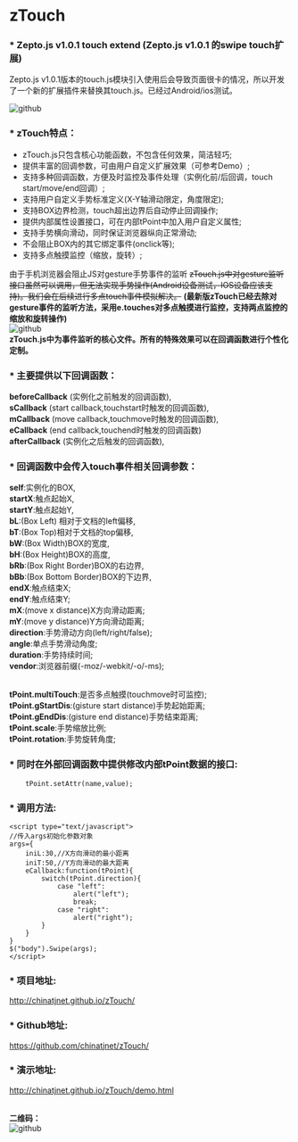 zTouch
======

### * Zepto.js v1.0.1   touch extend (Zepto.js v1.0.1 的swipe touch扩展)

Zepto.js v1.0.1版本的touch.js模块引入使用后会导致页面很卡的情况，所以开发了一个新的扩展插件来替换其touch.js。已经过Android/ios测试。<br/>

![github](https://raw.github.com/chinatjnet/zTouch/master/example/images/rich.png "rich")
### * zTouch特点：<br/>
* zTouch.js只包含核心功能函数，不包含任何效果，简洁轻巧;
* 提供丰富的回调参数，可由用户自定义扩展效果（可参考Demo）;
* 支持多种回调函数，方便及时监控及事件处理（实例化前/后回调，touch start/move/end回调）;
* 支持用户自定义手势标准定义(X-Y轴滑动限定，角度限定);
* 支持BOX边界检测，touch超出边界后自动停止回调操作;
* 提供内部属性设置接口，可在内部tPoint中加入用户自定义属性;
* 支持手势横向滑动，同时保证浏览器纵向正常滑动;
* 不会阻止BOX内的其它绑定事件(onclick等);
* 支持多点触摸监控（缩放，旋转）;

由于手机浏览器会阻止JS对gesture手势事件的监听
~~zTouch.js中对gesture监听接口虽然可以调用，但无法实现手势操作(Android设备测试，IOS设备应该支持)。我们会在后续进行多点touch事件模拟解决。~~
**(最新版zTouch已经去除对gesture事件的监听方法，采用e.touches对多点触摸进行监控，支持两点监控的缩放和旋转操作)**<br>
![github](https://raw.github.com/chinatjnet/zTouch/master/example/images/Touch_Gesture_Reference.jpg "Touch_Gesture_Reference")
<br/><b>zTouch.js中为事件监听的核心文件。所有的特殊效果可以在回调函数进行个性化定制。</b><br/>
### * 主要提供以下回调函数：<br/>
<b>beforeCallback</b> (实例化之前触发的回调函数),<br/>
<b>sCallback</b> (start callback,touchstart时触发的回调函数),<br/>
<b>mCallback</b> (move callback,touchmove时触发的回调函数),<br/>
<b>eCallback</b> (end callback,touchend时触发的回调函数)<br/>
<b>afterCallback</b> (实例化之后触发的回调函数),<br/>

### * 回调函数中会传入touch事件相关回调参数：<br/>
<b>self</b>:实例化的BOX,<br/>
<b>startX</b>:触点起始X,<br/>
<b>startY</b>:触点起始Y,<br/>
<b>bL</b>:(Box Left) 相对于文档的left偏移,<br/>
<b>bT</b>:(Box Top)相对于文档的top偏移,<br/>
<b>bW</b>:(Box Width)BOX的宽度,<br/>
<b>bH</b>:(Box Height)BOX的高度,<br/>
<b>bRb</b>:(Box Right Border)BOX的右边界,<br/>
<b>bBb</b>:(Box Bottom Border)BOX的下边界,<br/>
<b>endX</b>:触点结束X;<br/>
<b>endY</b>:触点结束Y;<br/>
<b>mX</b>:(move x distance)X方向滑动距离;<br/>
<b>mY</b>:(move y distance)Y方向滑动距离;<br/>
<b>direction</b>:手势滑动方向(left/right/false);<br/>
<b>angle</b>:单点手势滑动角度;<br/>
<b>duration</b>:手势持续时间;<br/>
<b>vendor</b>:浏览器前缀(-moz/-webkit/-o/-ms);<br/><br/>

<b>tPoint.multiTouch</b>:是否多点触摸(touchmove时可监控);<br/>
<b>tPoint.gStartDis</b>:(gisture start distance)手势起始距离;<br/>
<b>tPoint.gEndDis</b>:(gisture end distance)手势结束距离;<br/>
<b>tPoint.scale</b>:手势缩放比例;<br/>
<b>tPoint.rotation</b>:手势旋转角度;<br/>

### * 同时在外部回调函数中提供修改内部tPoint数据的接口:<br/>
        tPoint.setAttr(name,value);

### * 调用方法:<br/>
    <script type="text/javascript">
    //传入args初始化参数对象
    args={
		iniL:30,//X方向滑动的最小距离
        iniT:50,//Y方向滑动的最大距离
    	eCallback:function(tPoint){
    		switch(tPoint.direction){
    			case "left":
    				alert("left");
    				break;
    			case "right":
    				alert("right");
    		}
    	}
    }
    $("body").Swipe(args); 
    </script>
	
### * 项目地址:<br/>
http://chinatjnet.github.io/zTouch/

### * Github地址:<br/>
https://github.com/chinatjnet/zTouch/

### * 演示地址:<br/>
http://chinatjnet.github.io/zTouch/demo.html

<br/><b>二维码：</b><br/>
![github](https://raw.github.com/chinatjnet/zTouch/master/example/images/QRcode.png "QRcode")
<br><br>
